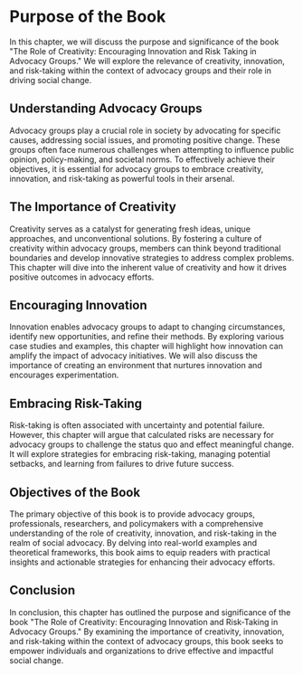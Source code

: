 Purpose of the Book
==============================

In this chapter, we will discuss the purpose and significance of the book "The Role of Creativity: Encouraging Innovation and Risk Taking in Advocacy Groups." We will explore the relevance of creativity, innovation, and risk-taking within the context of advocacy groups and their role in driving social change.

Understanding Advocacy Groups
-----------------------------

Advocacy groups play a crucial role in society by advocating for specific causes, addressing social issues, and promoting positive change. These groups often face numerous challenges when attempting to influence public opinion, policy-making, and societal norms. To effectively achieve their objectives, it is essential for advocacy groups to embrace creativity, innovation, and risk-taking as powerful tools in their arsenal.

The Importance of Creativity
----------------------------

Creativity serves as a catalyst for generating fresh ideas, unique approaches, and unconventional solutions. By fostering a culture of creativity within advocacy groups, members can think beyond traditional boundaries and develop innovative strategies to address complex problems. This chapter will dive into the inherent value of creativity and how it drives positive outcomes in advocacy efforts.

Encouraging Innovation
----------------------

Innovation enables advocacy groups to adapt to changing circumstances, identify new opportunities, and refine their methods. By exploring various case studies and examples, this chapter will highlight how innovation can amplify the impact of advocacy initiatives. We will also discuss the importance of creating an environment that nurtures innovation and encourages experimentation.

Embracing Risk-Taking
---------------------

Risk-taking is often associated with uncertainty and potential failure. However, this chapter will argue that calculated risks are necessary for advocacy groups to challenge the status quo and effect meaningful change. It will explore strategies for embracing risk-taking, managing potential setbacks, and learning from failures to drive future success.

Objectives of the Book
----------------------

The primary objective of this book is to provide advocacy groups, professionals, researchers, and policymakers with a comprehensive understanding of the role of creativity, innovation, and risk-taking in the realm of social advocacy. By delving into real-world examples and theoretical frameworks, this book aims to equip readers with practical insights and actionable strategies for enhancing their advocacy efforts.

Conclusion
----------

In conclusion, this chapter has outlined the purpose and significance of the book "The Role of Creativity: Encouraging Innovation and Risk-Taking in Advocacy Groups." By examining the importance of creativity, innovation, and risk-taking within the context of advocacy groups, this book seeks to empower individuals and organizations to drive effective and impactful social change.
